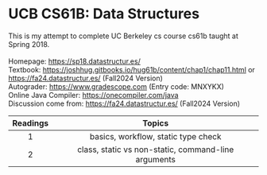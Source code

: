 # UCB CS61B: Data Structures
This is my attempt to complete UC Berkeley cs course cs61b taught at Spring 2018. \
\
Homepage: https://sp18.datastructur.es/ \
Textbook: https://joshhug.gitbooks.io/hug61b/content/chap1/chap11.html or https://fa24.datastructur.es/ (Fall2024 Version)  \
Autograder: https://www.gradescope.com (Entry code: MNXYKX)  \
Online Java Compiler: https://onecompiler.com/java   \
Discussion come from: https://fa24.datastructur.es/ (Fall2024 Version)  

| Readings | Topics |
| :------: | :----: |
| 1 | basics, workflow, static type check |
| 2 | class, static vs non-static, command-line arguments |
